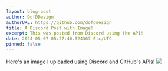 ```yaml
---
layout: blog-post
author: DofDDesign
authorURL: https://github.com/dofddesign
title: A Discord Post with Image!
excerpt: This was posted from Discord using the API!
date: 2024-05-07 05:27:40.524367 Etc/UTC
pinned: false
---
```

Here's an image I uploaded using Discord and GitHub's APIs!
<img src="/site/4812693916782428281715077529250454.png"/>
